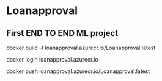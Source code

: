 # Loanapproval

## First END TO END ML project

docker build -t loanapproval.azurecr.io/Loanapproval:latest

docker login loanapproval.azurecr.io

docker push loanapproval.azurecr.io/Loanapproval:latest